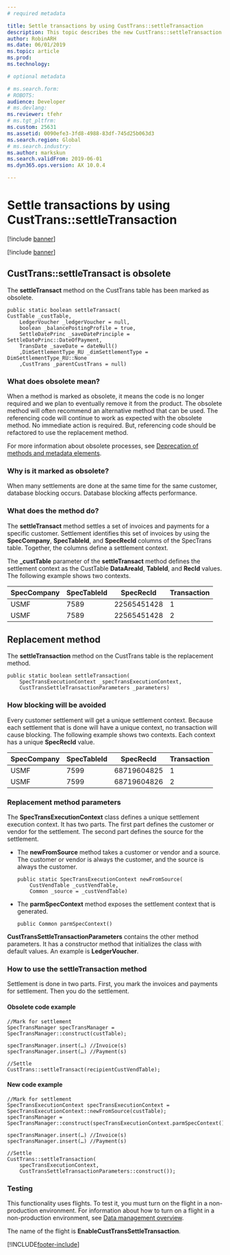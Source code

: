 ```yaml
---
# required metadata

title: Settle transactions by using CustTrans::settleTransaction
description: This topic describes the new CustTrans::settleTransaction method and explains why CustTrans::settleTransact is now obsolete.
author: RobinARH
ms.date: 06/01/2019
ms.topic: article
ms.prod: 
ms.technology: 

# optional metadata

# ms.search.form: 
# ROBOTS: 
audience: Developer
# ms.devlang: 
ms.reviewer: tfehr
# ms.tgt_pltfrm: 
ms.custom: 25631
ms.assetid: 0090efe3-3fd8-4988-83df-745d25b063d3
ms.search.region: Global
# ms.search.industry: 
ms.author: markskun
ms.search.validFrom: 2019-06-01
ms.dyn365.ops.version: AX 10.0.4

---
```


# Settle transactions by using CustTrans::settleTransaction

[!include [banner](../includes/banner.md)]

[!include [banner](../includes/preview-banner.md)]

## CustTrans::settleTransact is obsolete

The **settleTransact** method on the CustTrans table has been marked as obsolete.

```X++
public static boolean settleTransact(
CustTable _custTable,
    LedgerVoucher _ledgerVoucher = null,
    boolean _balancePostingProfile = true,
    SettleDatePrinc _saveDatePrinciple = SettleDatePrinc::DateOfPayment,
    TransDate _saveDate = dateNull()
    ,DimSettlementType_RU _dimSettlementType = DimSettlementType_RU::None
    ,CustTrans _parentCustTrans = null)
```

### What does obsolete mean?

When a method is marked as obsolete, it means the code is no longer required and we plan to eventually remove it from the product. The obsolete method will often recommend an alternative method that can be used. The referencing code will continue to work as expected with the obsolete method. No immediate action is required. But, referencing code should be refactored to use the replacement method.

For more information about obsolete processes, see [Deprecation of methods and metadata elements](../migration-upgrade/deprecation-deletion-apis.md).

### Why is it marked as obsolete?

When many settlements are done at the same time for the same customer, database blocking occurs. Database blocking affects performance.

### What does the method do?

The **settleTransact** method settles a set of invoices and payments for a specific customer. Settlement identifies this set of invoices by using the **SpecCompany**, **SpecTableId**, and **SpecRecId** columns of the SpecTrans table. Together, the columns define a settlement context.

The **\_custTable** parameter of the **settleTransact** method defines the settlement context as the CustTable **DataAreaId**, **TableId**, and **RecId** values. The following example shows two contexts.

| SpecCompany | SpecTableId | SpecRecId | Transaction |
|---|---|---|---|
| USMF | 7589 | 22565451428 | 1 |
| USMF | 7589 | 22565451428 | 2 |

## Replacement method

The **settleTransaction** method on the CustTrans table is the replacement method.

```X++
public static boolean settleTransaction(
    SpecTransExecutionContext _specTransExecutionContext,
    CustTransSettleTransactionParameters _parameters)
```

### How blocking will be avoided

Every customer settlement will get a unique settlement context. Because each settlement that is done will have a unique context, no transaction will cause blocking.  The following example shows two contexts. Each context has a unique **SpecRecId** value.

| SpecCompany | SpecTableId | SpecRecId | Transaction |
|---|---|---|---|
| USMF | 7599 | 68719604825 | 1 |
| USMF | 7599 | 68719604826 | 2 |
	
### Replacement method parameters

The **SpecTransExecutionContext** class defines a unique settlement execution context. It has two parts. The first part defines the customer or vendor for the settlement. The second part defines the source for the settlement.

+ The **newFromSource** method takes a customer or vendor and a source. The customer or vendor is always the customer, and the source is always the customer.

    ```X++
    public static SpecTransExecutionContext newFromSource(
        CustVendTable _custVendTable, 
        Common _source = _custVendTable)
    ```

+ The **parmSpecContext** method exposes the settlement context that is generated.

    ```X++
    public Common parmSpecContext()
    ```

**CustTransSettleTransactionParameters** contains the other method parameters. It has a constructor method that initializes the class with default values. An example is **LedgerVoucher**.

### How to use the settleTransaction method

Settlement is done in two parts. First, you mark the invoices and payments for settlement. Then you do the settlement.

#### Obsolete code example

```X++
//Mark for settlement
SpecTransManager specTransManager = SpecTransManager::construct(custTable);

specTransManager.insert(…) //Invoice(s)
specTransManager.insert(…) //Payment(s)

//Settle
CustTrans::settleTransact(recipientCustVendTable);
```

#### New code example

```X++
//Mark for settlement
SpecTransExecutionContext specTransExecutionContext = SpecTransExecutionContext::newFromSource(custTable);
specTransManager = SpecTransManager::construct(specTransExecutionContext.parmSpecContext());

specTransManager.insert(…) //Invoice(s)
specTransManager.insert(…) //Payment(s)

//Settle
CustTrans::settleTransaction(
    specTransExecutionContext,
    CustTransSettleTransactionParameters::construct());
```

### Testing

This functionality uses flights. To test it, you must turn on the flight in a non-production environment. For information about how to turn on a flight in a non-production environment, see [Data management overview](../data-entities/data-entities-data-packages.md#features-flighted-in-data-management-and-enabling-flighted-features).

The name of the flight is **EnableCustTransSettleTransaction**.

[!INCLUDE[footer-include](../../../includes/footer-banner.md)]
